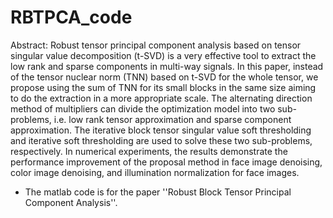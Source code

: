 # RBTPCA_code

Abstract: Robust tensor principal component analysis based on tensor singular value decomposition (t-SVD) is a very effective tool to extract the low rank and sparse components in multi-way signals. In this paper, instead of the tensor nuclear norm (TNN) based on t-SVD for the whole tensor, we propose using the sum of TNN for its small blocks in the same size aiming to do the extraction in a more appropriate scale. The alternating direction method of multipliers can divide the optimization model into two sub-problems, i.e. low rank tensor approximation and sparse component approximation. The iterative block tensor singular value soft thresholding and iterative soft thresholding are used to solve these two sub-problems, respectively. In numerical experiments, the results demonstrate the performance improvement of the proposal method in face image denoising, color image denoising, and illumination normalization for face images.

- The matlab code is for the paper ''Robust Block Tensor Principal Component Analysis''. 

